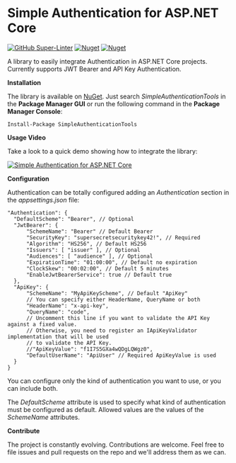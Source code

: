 # Simple Authentication for ASP.NET Core

[![GitHub Super-Linter](https://github.com/marcominerva/SimpleAuthentication/workflows/Lint%20Code%20Base/badge.svg)](https://github.com/marketplace/actions/super-linter)
[![Nuget](https://img.shields.io/nuget/v/SimpleAuthenticationTools)](https://www.nuget.org/packages/SimpleAuthenticationTools)
[![Nuget](https://img.shields.io/nuget/dt/SimpleAuthenticationTools)](https://www.nuget.org/packages/SimpleAuthenticationTools)


A library to easily integrate Authentication in ASP.NET Core projects. Currently supports JWT Bearer and API Key Authentication.

**Installation**

The library is available on [NuGet](https://www.nuget.org/packages/SimpleAuthenticationTools). Just search *SimpleAuthenticationTools* in the **Package Manager GUI** or run the following command in the **Package Manager Console**:

    Install-Package SimpleAuthenticationTools

**Usage Video**

Take a look to a quick demo showing how to integrate the library:

[![Simple Authentication for ASP.NET Core](https://img.youtube.com/vi/SVZuaPE2yNc/0.jpg)](https://www.youtube.com/watch?v=SVZuaPE2yNc)

**Configuration**

Authentication can be totally configured adding an _Authentication_ section in the _appsettings.json_ file:

    "Authentication": {
      "DefaultScheme": "Bearer", // Optional
      "JwtBearer": {
          "SchemeName": "Bearer" // Default Bearer
          "SecurityKey": "supersecretsecuritykey42!", // Required
          "Algorithm": "HS256", // Default HS256
          "Issuers": [ "issuer" ], // Optional
          "Audiences": [ "audience" ], // Optional
          "ExpirationTime": "01:00:00", // Default no expiration
          "ClockSkew": "00:02:00", // Default 5 minutes
          "EnableJwtBearerService": true // Default true
      },
      "ApiKey": {
          "SchemeName": "MyApiKeyScheme", // Default "ApiKey"
          // You can specify either HeaderName, QueryName or both
          "HeaderName": "x-api-key",
          "QueryName": "code",
          // Uncomment this line if you want to validate the API Key against a fixed value.
          // Otherwise, you need to register an IApiKeyValidator implementation that will be used
          // to validate the API Key.
          //"ApiKeyValue": "f1I7S5GXa4wQDgLQWgz0",
          "DefaultUserName": "ApiUser" // Required ApiKeyValue is used
      }
    }


You can configure only the kind of authentication you want to use, or you can include both.

The _DefaultScheme_ attribute is used to specify what kind of authentication must be configured as default. Allowed values are the values of the _SchemeName_ attributes.

**Contribute**

The project is constantly evolving. Contributions are welcome. Feel free to file issues and pull requests on the repo and we'll address them as we can. 
